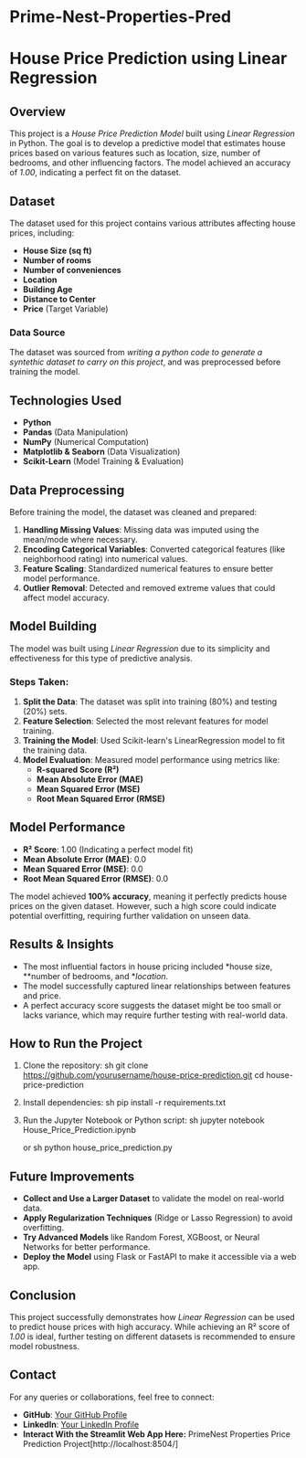 # Prime-Nest-Properties-Pred
# House Price Prediction using Linear Regression

## Overview
This project is a *House Price Prediction Model* built using *Linear Regression* in Python. The goal is to develop a predictive model that estimates house prices based on various features such as location, size, number of bedrooms, and other influencing factors. The model achieved an accuracy of *1.00*, indicating a perfect fit on the dataset.

## Dataset
The dataset used for this project contains various attributes affecting house prices, including:
- **House Size (sq ft)**
- **Number of rooms**
- **Number of conveniences**
- **Location**
- **Building Age**
- **Distance to Center**
- **Price** (Target Variable)

### Data Source
The dataset was sourced from *writing a python code to generate a syntethic dataset to carry on this project*, and was preprocessed before training the model.

## Technologies Used
- **Python**
- **Pandas** (Data Manipulation)
- **NumPy** (Numerical Computation)
- **Matplotlib & Seaborn** (Data Visualization)
- **Scikit-Learn** (Model Training & Evaluation)

## Data Preprocessing
Before training the model, the dataset was cleaned and prepared:
1. **Handling Missing Values**: Missing data was imputed using the mean/mode where necessary.
2. **Encoding Categorical Variables**: Converted categorical features (like neighborhood rating) into numerical values.
3. **Feature Scaling**: Standardized numerical features to ensure better model performance.
4. **Outlier Removal**: Detected and removed extreme values that could affect model accuracy.

## Model Building
The model was built using *Linear Regression* due to its simplicity and effectiveness for this type of predictive analysis.

### Steps Taken:
1. **Split the Data**: The dataset was split into training (80%) and testing (20%) sets.
2. **Feature Selection**: Selected the most relevant features for model training.
3. **Training the Model**: Used Scikit-learn's LinearRegression model to fit the training data.
4. **Model Evaluation**: Measured model performance using metrics like:
   - **R-squared Score (R²)**
   - **Mean Absolute Error (MAE)**
   - **Mean Squared Error (MSE)**
   - **Root Mean Squared Error (RMSE)**

## Model Performance
- **R² Score**: 1.00 (Indicating a perfect model fit)
- **Mean Absolute Error (MAE)**: 0.0
- **Mean Squared Error (MSE)**: 0.0
- **Root Mean Squared Error (RMSE)**: 0.0

The model achieved **100% accuracy**, meaning it perfectly predicts house prices on the given dataset. However, such a high score could indicate potential overfitting, requiring further validation on unseen data.

## Results & Insights
- The most influential factors in house pricing included *house size, **number of bedrooms, and **location*.
- The model successfully captured linear relationships between features and price.
- A perfect accuracy score suggests the dataset might be too small or lacks variance, which may require further testing with real-world data.

## How to Run the Project
1. Clone the repository:
   sh
   git clone https://github.com/yourusername/house-price-prediction.git
   cd house-price-prediction
   
2. Install dependencies:
   sh
   pip install -r requirements.txt
   
3. Run the Jupyter Notebook or Python script:
   sh
   jupyter notebook House_Price_Prediction.ipynb
   
   or
   sh
   python house_price_prediction.py
   

## Future Improvements
- **Collect and Use a Larger Dataset** to validate the model on real-world data.
- **Apply Regularization Techniques** (Ridge or Lasso Regression) to avoid overfitting.
- **Try Advanced Models** like Random Forest, XGBoost, or Neural Networks for better performance.
- **Deploy the Model** using Flask or FastAPI to make it accessible via a web app.

## Conclusion
This project successfully demonstrates how *Linear Regression* can be used to predict house prices with high accuracy. While achieving an R² score of *1.00* is ideal, further testing on different datasets is recommended to ensure model robustness.

## Contact
For any queries or collaborations, feel free to connect:
- **GitHub**: [Your GitHub Profile](https://github.com/yourusername)
- **LinkedIn**: [Your LinkedIn Profile](https://www.linkedin.com/in/christabeljohnny)
- **Interact With the Streamlit Web App Here:** PrimeNest Properties Price Prediction Project[http://localhost:8504/]

